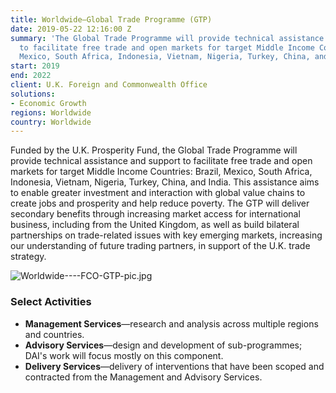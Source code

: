 ```yaml
---
title: Worldwide—Global Trade Programme (GTP)
date: 2019-05-22 12:16:00 Z
summary: 'The Global Trade Programme will provide technical assistance and support
  to facilitate free trade and open markets for target Middle Income Countries: Brazil,
  Mexico, South Africa, Indonesia, Vietnam, Nigeria, Turkey, China, and India.'
start: 2019
end: 2022
client: U.K. Foreign and Commonwealth Office
solutions:
- Economic Growth
regions: Worldwide
country: Worldwide
---
```


Funded by the U.K. Prosperity Fund, the Global Trade Programme will provide technical assistance and support to facilitate free trade and open markets for target Middle Income Countries: Brazil, Mexico, South Africa, Indonesia, Vietnam, Nigeria, Turkey, China, and India. This assistance aims to enable greater investment and interaction with global value chains to create jobs and prosperity and help reduce poverty. The GTP will deliver secondary benefits through increasing market access for international business, including from the United Kingdom, as well as build bilateral partnerships on trade-related issues with key emerging markets, increasing our understanding of future trading partners, in support of the U.K. trade strategy.

![Worldwide----FCO-GTP-pic.jpg](/uploads/Worldwide----FCO-GTP-pic.jpg)

### Select Activities

* **Management Services**—research and analysis across multiple regions and countries.
* **Advisory Services**—design and development of sub-programmes; DAI's work will focus mostly on this component.
* **Delivery Services**—delivery of interventions that have been scoped and contracted from the Management and Advisory Services.
